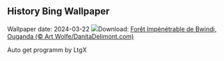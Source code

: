 ## History Bing Wallpaper
Wallpaper date: 2024-03-22
![](https://www.bing.com/th?id=OHR.BwindiNationalForest_FR-CA0322994274_UHD.jpg&w=1000)Download: [Forêt Impénétrable de Bwindi, Ouganda (© Art Wolfe/DanitaDelimont.com)](https://www.bing.com/th?id=OHR.BwindiNationalForest_FR-CA0322994274_UHD.jpg)

Auto get programm by LtgX

